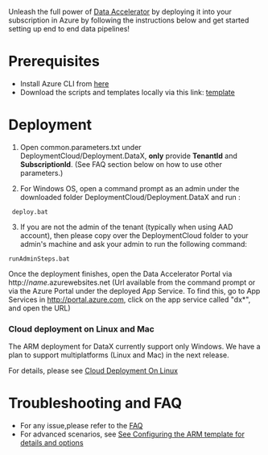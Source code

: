 Unleash the full power of [Data Accelerator](Data-accelerator) by deploying it into your subscription in Azure by following the instructions below and get started setting up end to end data pipelines! 

# Prerequisites
 - Install Azure CLI from [here](https://docs.microsoft.com/en-us/cli/azure/install-azure-cli?view=azure-cli-latest)
 - Download the scripts and templates locally via this link: [template](https://github.com/Microsoft/data-accelerator/tree/stable/DeploymentCloud)

# Deployment
1. Open common.parameters.txt under DeploymentCloud/Deployment.DataX, **only** provide **TenantId** and **SubscriptionId**.  (See FAQ section below on how to use other parameters.)

1. For Windows OS, open a command prompt as an admin under the downloaded folder DeploymentCloud/Deployment.DataX and run :

```
 deploy.bat 
```

3. If you are not the admin of the tenant (typically when using AAD account), then please copy over the DeploymentCloud folder to your admin's machine and ask your admin to run the following command:

```
runAdminSteps.bat
```

Once the deployment finishes, open the Data Accelerator Portal via http://_name_.azurewebsites.net (Url available from the command prompt or via the Azure Portal under the deployed App Service. To find this, go to App Services in http://portal.azure.com, click on the app service called "dx*", and open the URL)

### Cloud deployment on Linux and Mac
The ARM deployment for DataX currently support only Windows. We have a plan to support multiplatforms (Linux and Mac) in the next release.

For details, please see [Cloud Deployment On Linux](https://github.com/Microsoft/data-accelerator/wiki/Cloud-Deployment-On-Linux)
   
# Troubleshooting and FAQ
 - For any issue,please refer to the [FAQ](https://github.com/Microsoft/data-accelerator/wiki/FAQ#arm-deployment-faq)
 - For advanced scenarios, see [See Configuring the ARM template for details and options](https://github.com/Microsoft/data-accelerator/wiki/Arm-Parameters)
	
